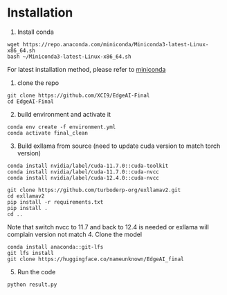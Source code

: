 # Installation
1. Install conda
```
wget https://repo.anaconda.com/miniconda/Miniconda3-latest-Linux-x86_64.sh
bash ~/Miniconda3-latest-Linux-x86_64.sh
```
For latest installation method, please refer to [miniconda](https://www.anaconda.com/docs/getting-started/miniconda/install#linux-terminal-installer)

1. clone the repo
```
git clone https://github.com/XCI9/EdgeAI-Final
cd EdgeAI-Final
```

2. build environment and activate it
```
conda env create -f environment.yml
conda activate final_clean
```

3. Build exllama from source (need to update cuda version to match torch version)
```
conda install nvidia/label/cuda-11.7.0::cuda-toolkit
conda install nvidia/label/cuda-11.7.0::cuda-nvcc
conda install nvidia/label/cuda-12.4.0::cuda-nvcc

git clone https://github.com/turboderp-org/exllamav2.git
cd exllamav2
pip install -r requirements.txt
pip install .
cd ..
```
Note that switch nvcc to 11.7 and back to 12.4 is needed or exllama will complain version not match
4. Clone the model
```
conda install anaconda::git-lfs
git lfs install
git clone https://huggingface.co/nameunknown/EdgeAI_final
```

5. Run the code
```
python result.py
```
